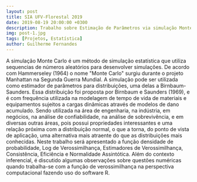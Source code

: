 ```yaml
---
layout: post
title: SIA UFV-Florestal 2019
date: 2019-08-19 20:00:00 +0300
description: Trabalho sobre Estimação de Parâmetros via simulação Monte Carlo da Distribuição Birnbaum-Saunders
img: post-1.jpg
tags: [Projetos, Estatística]
author: Guilherme Fernandes
---
```

A simulação Monte Carlo é um método de simulação estatística que utiliza sequencias de números aleatórios para desenvolver simulações. De acordo com Hammerseley (1964) o nome "Monte Carlo" surgiu durante o projeto Manhattan na Segunda Guerra Mundial. A simulação pode ser utilizada como estimador de parâmetros para distribuições, uma delas a Birnbaum-Saunders. 
Essa distribuição foi proposta por Birnbaum e Saunders (1969), e é com frequência utilizada na modelagem de tempo de vida de materiais e equipamentos sujeitos a cargas dinâmicas através de modelos de dano acumulado. Sendo utilizada na área de engenharia, na indústria, em negócios, na análise de confiabilidade, na análise de sobrevivência, e em diversas outras áreas, pois possui propriedades interessantes e uma relação próxima com a distribuição normal, o que a torna, do ponto de vista de aplicação, uma alternativa mais atraente do que as distribuições mais conhecidas.
Neste trabalho será apresentado a função densidade de probabilidade, Log de Verossimilhança, Estimadores de Verossimilhança, Consistência, Eficiência e Normalidade Assintótica. Além do contexto inferencial, é discutido algumas observações sobre questões numéricas quando trabalha-se com a função de verossimilhança na perspectiva computacional fazendo uso do software R.
